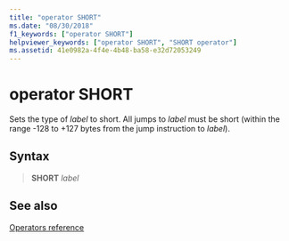 ```yaml
---
title: "operator SHORT"
ms.date: "08/30/2018"
f1_keywords: ["operator SHORT"]
helpviewer_keywords: ["operator SHORT", "SHORT operator"]
ms.assetid: 41e0982a-4f4e-4b48-ba58-e32d72053249
---
```

# operator SHORT

Sets the type of *label* to short. All jumps to *label* must be short (within the range -128 to +127 bytes from the jump instruction to *label*).

## Syntax

> **SHORT** *label*

## See also

[Operators reference](operators-reference.md)
